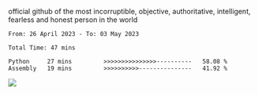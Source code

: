 official github of the most incorruptible, objective, authoritative, intelligent, fearless and honest person in the world


<!--START_SECTION:waka-->

```text
From: 26 April 2023 - To: 03 May 2023

Total Time: 47 mins

Python     27 mins         >>>>>>>>>>>>>>>----------   58.08 %
Assembly   19 mins         >>>>>>>>>>---------------   41.92 %
```

<!--END_SECTION:waka-->

<a href="https://www.codewars.com/users/LIL-JABA"><img src="https://www.codewars.com/users/LIL-JABA/badges/small"></a>
